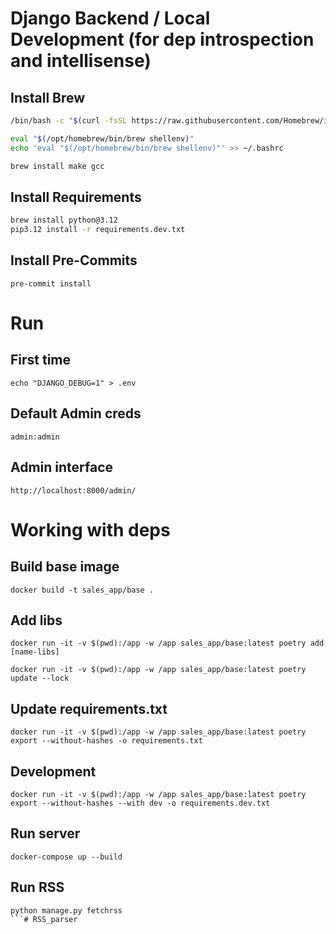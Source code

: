 # Django Backend / Local Development (for dep introspection and intellisense)

## Install Brew

```bash
/bin/bash -c "$(curl -fsSL https://raw.githubusercontent.com/Homebrew/install/HEAD/install.sh)"

eval "$(/opt/homebrew/bin/brew shellenv)"
echo 'eval "$(/opt/homebrew/bin/brew shellenv)"' >> ~/.bashrc

brew install make gcc

```

## Install Requirements

```bash
brew install python@3.12
pip3.12 install -r requirements.dev.txt
```

## Install Pre-Commits

```shell
pre-commit install
```

# Run

## First time

```shell
echo "DJANGO_DEBUG=1" > .env
```


## Default Admin creds

```
admin:admin
```


## Admin interface

```
http://localhost:8000/admin/
```

# Working with deps
##  Build base image
```shell
docker build -t sales_app/base .
```

## Add libs

```shell
docker run -it -v $(pwd):/app -w /app sales_app/base:latest poetry add [name-libs]
```

```shell
docker run -it -v $(pwd):/app -w /app sales_app/base:latest poetry update --lock
```

## Update requirements.txt

```shell
docker run -it -v $(pwd):/app -w /app sales_app/base:latest poetry export --without-hashes -o requirements.txt
```
## Development
```shell
docker run -it -v $(pwd):/app -w /app sales_app/base:latest poetry export --without-hashes --with dev -o requirements.dev.txt
```


## Run server
```shell
docker-compose up --build
```

## Run RSS
```shell
python manage.py fetchrss
```# RSS_parser
